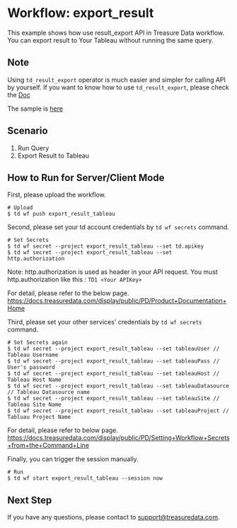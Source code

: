 # Workflow: export_result
This example shows how use result_export API in Treasure Data workflow.
You can export result to Your Tableau without running the same query.

## Note

Using `td_result_export` operator is much easier and simpler for calling API by yourself.
If you want to know how to use `td_result_export`, please check the [Doc](https://docs.treasuredata.com/display/public/PD/Reference+for+Treasure+Data+Operators#ReferenceforTreasureDataOperators-td_result_export%3E:)

The sample is [here](https://github.com/treasure-data/treasure-boxes/blob/master/scenarios/result_export/export_result_prallel.dig)

## Scenario

1. Run Query
2. Export Result to Tableau

## How to Run for Server/Client Mode
First, please upload the workflow.
```
# Upload
$ td wf push export_result_tableau
```

Second, please set your td account credentials by ```td wf secrets``` command.
```
# Set Secrets
$ td wf secret --project export_result_tableau --set td.apikey
$ td wf secret --project export_result_tableau --set http.authorization
```

Note: http.authorization is used as header in your API request.
You must http.authorization like this : ```TD1 <Your APIKey>```

For detail, please refer to the below page.
https://docs.treasuredata.com/display/public/PD/Product+Documentation+Home


Third, please set your other services' credentials by ```td wf secrets``` command.
```
# Set Secrets again
$ td wf secret --project export_result_tableau --set tableauUser // Tableau Username
$ td wf secret --project export_result_tableau --set tableauPass // User's password
$ td wf secret --project export_result_tableau --set tableauHost // Tableau Host Name
$ td wf secret --project export_result_tableau --set tableauDatasource // Tableau Datasource name
$ td wf secret --project export_result_tableau --set tableauSite // Tableau Site Name
$ td wf secret --project export_result_tableau --set tableauProject // Tabluau Project Name
```

For detail, please refer to below page.
https://docs.treasuredata.com/display/public/PD/Setting+Workflow+Secrets+from+the+Command+Line

Finally, you can trigger the session manually.

```
# Run
$ td wf start export_result_tableau --session now
```

## Next Step
If you have any questions, please contact to support@treasuredata.com.
